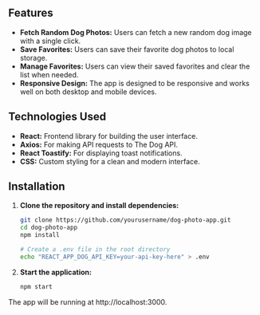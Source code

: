 ## Features

- **Fetch Random Dog Photos:** Users can fetch a new random dog image with a single click.
- **Save Favorites:** Users can save their favorite dog photos to local storage.
- **Manage Favorites:** Users can view their saved favorites and clear the list when needed.
- **Responsive Design:** The app is designed to be responsive and works well on both desktop and mobile devices.

## Technologies Used

- **React:** Frontend library for building the user interface.
- **Axios:** For making API requests to The Dog API.
- **React Toastify:** For displaying toast notifications.
- **CSS:** Custom styling for a clean and modern interface.

## Installation

1. **Clone the repository and install dependencies:**

   ```bash
   git clone https://github.com/yourusername/dog-photo-app.git
   cd dog-photo-app
   npm install

   # Create a .env file in the root directory
   echo "REACT_APP_DOG_API_KEY=your-api-key-here" > .env
   ```
2. **Start the application:**
   ```bash
   npm start
   ```
The app will be running at http://localhost:3000.
